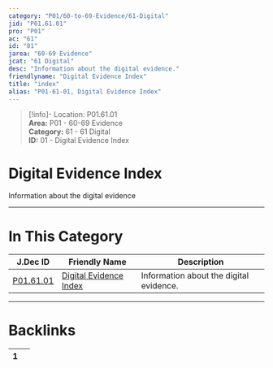 ```yaml
---  
category: "P01/60-to-69-Evidence/61-Digital"  
jid: "P01.61.01"  
pro: "P01"  
ac: "61"  
id: "01"  
jarea: "60-69 Evidence"  
jcat: "61 Digital"  
desc: "Information about the digital evidence."  
friendlyname: "Digital Evidence Index"  
title: "index"  
alias: "P01-61-01, Digital Evidence Index"  
---  
```

>[!info]- Location: P01.61.01  
>**Area:** P01 - 60-69 Evidence  
>**Category:** 61 - 61 Digital  
>**ID:** 01 - Digital Evidence Index  
  
# Digital Evidence Index  
  
Information about the digital evidence  
   
  
  
---  
# In This Category  
  
| J.Dec ID                                                                | Friendly Name                                                                        | Description                             |  
| ----------------------------------------------------------------------- | ------------------------------------------------------------------------------------ | --------------------------------------- |  
| [P01.61.01](index.md) | [Digital Evidence Index](index.md) | Information about the digital evidence. |  
  
  
---  
# Backlinks  
<div><table class="dataview table-view-table"><thead class="table-view-thead"><tr class="table-view-tr-header"><th class="table-view-th"><span></span><span class="dataview small-text">1</span></th><th class="table-view-th"><span></span></th></tr></thead><tbody class="table-view-tbody"></tbody></table></div>
